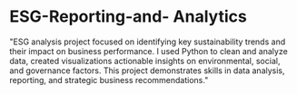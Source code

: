# ESG-Reporting-and- Analytics
"ESG analysis project focused on identifying key sustainability trends and their impact on business performance. I used Python to clean and analyze data, created visualizations actionable insights on environmental, social, and governance factors. This project demonstrates skills in data analysis, reporting, and strategic business recommendations."
